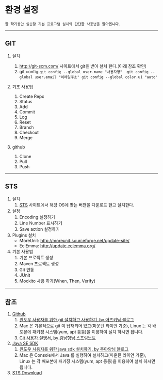 # 환경 설정
	한 학기동안 실습할 기본 프로그램 설치와 간단한 사용법을 알아봅니다.

---

## GIT
1. 설치
	1. http://git-scm.com/ 사이트에서 git을 받아 설치 한다.(아래 참조 확인)
	2. git config
	``
	git config --global user.name "사용자명" 
	git config --global user.email "이메일주소"
	git config --global color.ui "auto"
``

2. 기초 사용법
	1. Create Repo
	2. Status
	3. Add
	4. Commit
	5. Log
	6. Reset
	7. Branch
	8. Checkout
	9. Merge
3. github
	1. Clone
	2. Pull
	3. Push

---

## STS
1. 설치
	1. [STS](http://www.springsource.org/eclipse-downloads) 사이트에서 해당 OS에 맞는 버전을 다운로드 한고 설치한다.
2. 설정
	1. Encoding 설정하기
	2. Line Number 표시하기
	3. Save action 설정하기
3. Plugins 설치
	* MoreUnit: http://moreunit.sourceforge.net/update-site/
	* EclEmma:  http://update.eclemma.org/
4. 기본 사용법
	1. 기본 프로젝트 생성
	2. Maven 프로젝트 생성
	3. Git 연동
	4. JUnit
	5. Mockito 사용 하기(When, Then, Verify)

---

## 참조
1. [Github](https://github.com/)
	1. [윈도우 사용자를 위한 git 설치하고 사용하기, by 아즈키님 블로그](http://dev.azki.org/40)
	2. Mac 은 기본적으로 git 이 탑재되어 있고(마운틴 라이언 기준), Linux 는 각 배포본에 패키징 시스템(yum, apt 등등)을 이용하여 설치 하시면 됩니다.
	3. [Git 사용자 설명서, by 김남형님 스프링노트](http://namhyung.springnote.com/pages/3132772)
2. [Java SE SDK](http://www.oracle.com/technetwork/java/javase/downloads/index.html)
	1. [윈도우 사용자를 위한 java sdk 설치하기, by 주야양님 블로그](http://juyayang.tistory.com/102) 
	2. Mac 은 Console에서 Java 를 실행하여 설치하고(마운틴 라이언 기준), Linux 는 각 배포본에 패키징 시스템(yum, apt 등등)을 이용하여 설치 하시면 됩니다.
3. [STS Download](http://www.springsource.org/eclipse-downloads)
